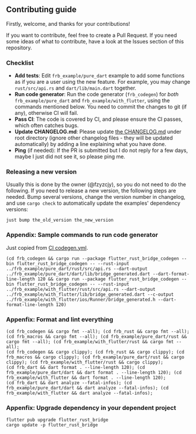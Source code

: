 ## Contributing guide

Firstly, welcome, and thanks for your contributions!

If you want to contribute, feel free to create a Pull Request. If you need some ideas of what to contribute, have a look at the Issues section of this repository.

### Checklist

* **Add tests**: Edit `frb_example/pure_dart` example to add some functions as if you are a user using the new feature. For example, you may change `rust/src/api.rs` and `dart/lib/main.dart` together.
* **Run code generator**: Run the code generator (`frb_codegen`) for *both* `frb_example/pure_dart` and `frb_example/with_flutter`, using the commands mentioned below. You need to commit the changes to git (if any), otherwise CI will fail.
* **Pass CI**: The code is covered by CI, and please ensure the CI passes, which often catches bugs. 
* **Update CHANGELOG.md**: Please update [the CHANGELOG.md](https://github.com/fzyzcjy/flutter_rust_bridge/blob/master/CHANGELOG.md) under root directory (ignore other changelog files - they will be updated automatically) by adding a line explaining what you have done.
* **Ping** (if needed): If the PR is submitted but I do not reply for a few days, maybe I just did not see it, so please ping me.

### Releasing a new version

Usually this is done by the owner (@fzyzcjy), so you do not need to do the following. If you need to release a new version, the following steps are needed. Bump several versions, change the version number in changelog, and use `cargo check` to automatically update the examples' dependency versions:

```
just bump the_old_version the_new_version
```

### Appendix: Sample commands to run code generator

Just copied from [CI codegen.yml](https://github.com/fzyzcjy/flutter_rust_bridge/blob/master/.github/workflows/codegen.yml).

```
(cd frb_codegen && cargo run --package flutter_rust_bridge_codegen --bin flutter_rust_bridge_codegen -- --rust-input ../frb_example/pure_dart/rust/src/api.rs --dart-output ../frb_example/pure_dart/dart/lib/bridge_generated.dart --dart-format-line-length 120 && cargo run --package flutter_rust_bridge_codegen --bin flutter_rust_bridge_codegen -- --rust-input ../frb_example/with_flutter/rust/src/api.rs --dart-output ../frb_example/with_flutter/lib/bridge_generated.dart --c-output ../frb_example/with_flutter/ios/Runner/bridge_generated.h --dart-format-line-length 120)
```

### Appenfix: Format and lint everything

```
(cd frb_codegen && cargo fmt --all); (cd frb_rust && cargo fmt --all); (cd frb_macros && cargo fmt --all); (cd frb_example/pure_dart/rust && cargo fmt --all); (cd frb_example/with_flutter/rust && cargo fmt --all);
(cd frb_codegen && cargo clippy); (cd frb_rust && cargo clippy); (cd frb_macros && cargo clippy); (cd frb_example/pure_dart/rust && cargo clippy); (cd frb_example/with_flutter/rust && cargo clippy);                                                                                                                                          
(cd frb_dart && dart format . --line-length 120); (cd frb_example/pure_dart/dart && dart format . --line-length 120); (cd frb_example/with_flutter && dart format . --line-length 120);
(cd frb_dart && dart analyze --fatal-infos); (cd frb_example/pure_dart/dart && dart analyze --fatal-infos); (cd frb_example/with_flutter && dart analyze --fatal-infos);
```

### Appenfix: Upgrade dependency in your dependent project

```
flutter pub upgrade flutter_rust_bridge
cargo update -p flutter_rust_bridge
```
